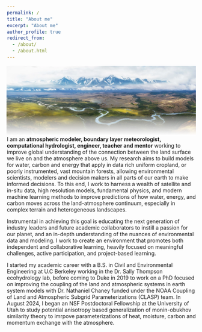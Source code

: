```yaml
---
permalink: /
title: "About me"
excerpt: "About me"
author_profile: true
redirect_from: 
  - /about/
  - /about.html
---
```


<img src="../files/het_banner_fade.webp" alt="Image showing a heterogeneous landscape with rivers, forest, grassland, marsh, and mountains with shallow and deep clouds" style="float:right;max-width:100%;height:auto;padding:1px;"/>

I am an **atmospheric modeler, boundary layer meteorologist, computational hydrologist, engineer, teacher and mentor** working to improve global understanding of the connection between the land surface we live on and the atmosphere above us. My research aims to build models for water, carbon and energy that apply in data rich uniform cropland, or poorly instrumented, vast mountain forests, allowing environmental scientists, modelers and decision makers in all parts of our earth to make informed decisions. To this end, I work to harness a wealth of satellite and in-situ data, high resolution models, fundamental physics, and modern machine learning methods to improve predictions of how water, energy, and carbon moves across the land-atmosphere continuum, especially in complex terrain and heterogeneous landscapes. 

Instrumental in achieving this goal is educating the next generation of industry leaders and future academic collaborators to instill a passion for our planet, and an in-depth understanding of the nuances of environmental data and modeling.  I work to create an environment that promotes both independent and collaborative learning, heavily focused on meaningful challenges, active participation, and project-based learning.

I started my academic career with a B.S. in Civil and Environmental Engineering at U.C Berkeley working in the Dr. Sally Thompson ecohydrology lab, before coming to Duke in 2019 to work on a PhD focused on improving the coupling of the land and atmospheric systems in earth system models with Dr. Nathaniel Chaney funded under the NOAA Coupling of Land and Atmospheric Subgrid Parameterizations (CLASP) team. In August 2024, I began an NSF Postdoctoral Fellowship at the University of Utah to study potential anisotropy based generalization of monin-obukhov similarity theory to imrpove parameterizations of heat, moisture, carbon and momentum exchange with the atmosphere.

